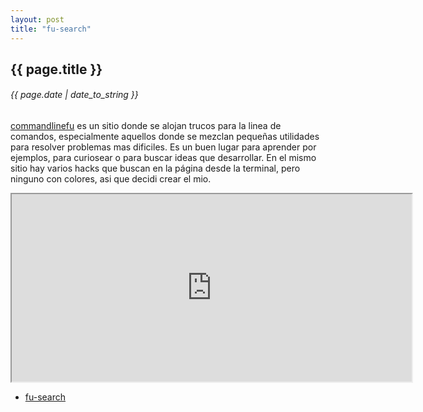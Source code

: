 ```yaml
---
layout: post
title: "fu-search"
---
```


## {{ page.title }}
###### {{ page.date | date_to_string }}

[commandlinefu](http://commandlinefu.com) es un sitio donde se alojan trucos para la linea de comandos, especialmente aquellos donde se mezclan pequeñas utilidades para resolver problemas mas dificiles. Es un buen lugar para aprender por ejemplos, para curiosear o para buscar ideas que desarrollar. En el mismo sitio hay varios hacks que buscan en la página desde la terminal, pero ninguno con colores, asi que decidi crear el mio.

<!--**[![](/assets/img/37.png)](/assets/img/37.png)**-->
<!--**[![](/assets/img/38.png)](/assets/img/38.png)**-->
<!--**[![](/assets/img/39.png)](/assets/img/38.png)**-->
<iframe class="showterm" src="http://showterm.io/e46d37e655b72730db834" width="640" height="300">&nbsp;</iframe> 

- [fu-search](https://github.com/chilicuil/learn/blob/master/sh/tools/fu-search)
